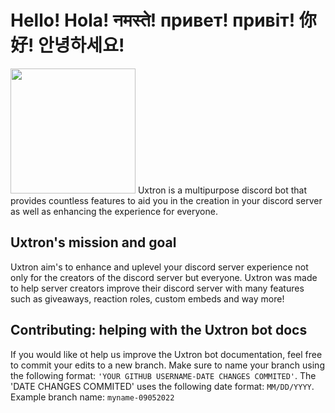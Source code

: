 # Hello! Hola! नमस्ते! привет! привіт! 你好! 안녕하세요!
<img src="https://user-images.githubusercontent.com/65468855/188418632-134aa751-64d4-4bb2-ba7f-e6d12c951de1.png" width="200" height="200"> 
Uxtron is a multipurpose discord bot that provides countless features to aid you in the creation in your discord server as well as enhancing the experience for everyone.

## Uxtron's mission and goal
Uxtron aim's to enhance and uplevel your discord server experience not only for the creators of the discord server but everyone. Uxtron was made to help server creators improve their discord server with many features such as giveaways, reaction roles, custom embeds and way more!

## Contributing: helping with the Uxtron bot docs
If you would like ot help us improve the Uxtron bot documentation, feel free to commit your edits to a new branch. Make sure to name your branch using the following format: ```'YOUR GITHUB USERNAME-DATE CHANGES COMMITED'```. The 'DATE CHANGES COMMITED' uses the following date format: `MM/DD/YYYY`. Example branch name: `myname-09052022`

